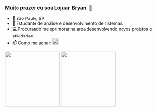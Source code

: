 ### Muito prazer eu sou Lojuan Bryan! 👋

- 📌 São Paulo, SP
- 🌱 Estudante de análise e desenvolvimento de sistemas. 
- 💻 Procurando me aprimorar na area desenvolvendo novos projetos e atividades.
- 📫 Como me achar: <a href="https://www.linkedin.com/in/lojuan-bryan-83360220b/"><img style="height:20px;" src="https://img.shields.io/badge/LinkedIn-0077B5?style=for-the-badge&logo=linkedin&logoColor=white"></a>

<div style="display:flex; flex-direction:row;">
  <a href="https://github.com/LojuanBryan">
    <img style="height:180px;" src="https://github-readme-stats.vercel.app/api?username=LojuanBryan&show_icons=true&theme=onedark&hide_rank=true" />
    <img style="height:180px;" src="https://github-readme-stats.vercel.app/api/top-langs/?username=LojuanBryan&layout=compact&theme=onedark" /></a>


